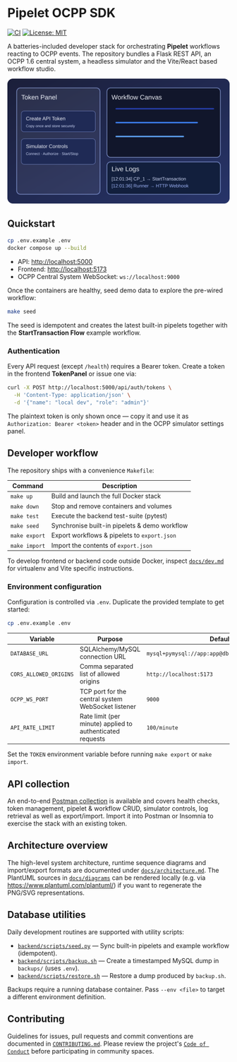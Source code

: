 # Pipelet OCPP SDK

[![CI](https://img.shields.io/github/actions/workflow/status/pipelet/Pipelet-OCPP-SDK/ci.yml?branch=main&label=CI)](https://github.com/pipelet/Pipelet-OCPP-SDK/actions/workflows/ci.yml)
[![License: MIT](https://img.shields.io/badge/license-MIT-green.svg)](LICENSE)

A batteries-included developer stack for orchestrating **Pipelet** workflows reacting to OCPP events. The repository bundles a
Flask REST API, an OCPP 1.6 central system, a headless simulator and the Vite/React based workflow studio.

<div align="center">
  <img src="docs/images/dashboard.svg" alt="Pipelet workflow studio" width="640" />
</div>

## Quickstart

```bash
cp .env.example .env
docker compose up --build
```

- API: <http://localhost:5000>
- Frontend: <http://localhost:5173>
- OCPP Central System WebSocket: `ws://localhost:9000`

Once the containers are healthy, seed demo data to explore the pre-wired workflow:

```bash
make seed
```

The seed is idempotent and creates the latest built-in pipelets together with the **StartTransaction Flow** example workflow.

### Authentication

Every API request (except `/health`) requires a Bearer token. Create a token in the frontend **TokenPanel** or issue one via:

```bash
curl -X POST http://localhost:5000/api/auth/tokens \
  -H 'Content-Type: application/json' \
  -d '{"name": "local dev", "role": "admin"}'
```

The plaintext token is only shown once — copy it and use it as `Authorization: Bearer <token>` header and in the OCPP simulator
settings panel.

## Developer workflow

The repository ships with a convenience `Makefile`:

| Command           | Description                                    |
| ----------------- | ---------------------------------------------- |
| `make up`         | Build and launch the full Docker stack         |
| `make down`       | Stop and remove containers and volumes         |
| `make test`       | Execute the backend test-suite (pytest)        |
| `make seed`       | Synchronise built-in pipelets & demo workflow  |
| `make export`     | Export workflows & pipelets to `export.json`   |
| `make import`     | Import the contents of `export.json`           |

To develop frontend or backend code outside Docker, inspect [`docs/dev.md`](docs/dev.md) for virtualenv and Vite specific
instructions.

### Environment configuration

Configuration is controlled via `.env`. Duplicate the provided template to get started:

```bash
cp .env.example .env
```

| Variable | Purpose | Default |
| -------- | ------- | ------- |
| `DATABASE_URL` | SQLAlchemy/MySQL connection URL | `mysql+pymysql://app:app@db:3306/pipelet_sandbox` |
| `CORS_ALLOWED_ORIGINS` | Comma separated list of allowed origins | `http://localhost:5173` |
| `OCPP_WS_PORT` | TCP port for the central system WebSocket listener | `9000` |
| `API_RATE_LIMIT` | Rate limit (per minute) applied to authenticated requests | `100/minute` |

Set the `TOKEN` environment variable before running `make export` or `make import`.

## API collection

An end-to-end [Postman collection](docs/api.postman_collection.json) is available and covers health checks, token management,
pipelet & workflow CRUD, simulator controls, log retrieval as well as export/import. Import it into Postman or Insomnia to
exercise the stack with an existing token.

## Architecture overview

The high-level system architecture, runtime sequence diagrams and import/export formats are documented under
[`docs/architecture.md`](docs/architecture.md). The PlantUML sources in [`docs/diagrams`](docs/diagrams) can be rendered locally
(e.g. via <https://www.plantuml.com/plantuml/>) if you want to regenerate the PNG/SVG representations.

## Database utilities

Daily development routines are supported with utility scripts:

- [`backend/scripts/seed.py`](backend/scripts/seed.py) — Sync built-in pipelets and example workflow (idempotent).
- [`backend/scripts/backup.sh`](backend/scripts/backup.sh) — Create a timestamped MySQL dump in `backups/` (uses `.env`).
- [`backend/scripts/restore.sh`](backend/scripts/restore.sh) — Restore a dump produced by `backup.sh`.

Backups require a running database container. Pass `--env <file>` to target a different environment definition.

## Contributing

Guidelines for issues, pull requests and commit conventions are documented in [`CONTRIBUTING.md`](CONTRIBUTING.md).
Please review the project's [`Code of Conduct`](CODE_OF_CONDUCT.md) before participating in community spaces.
